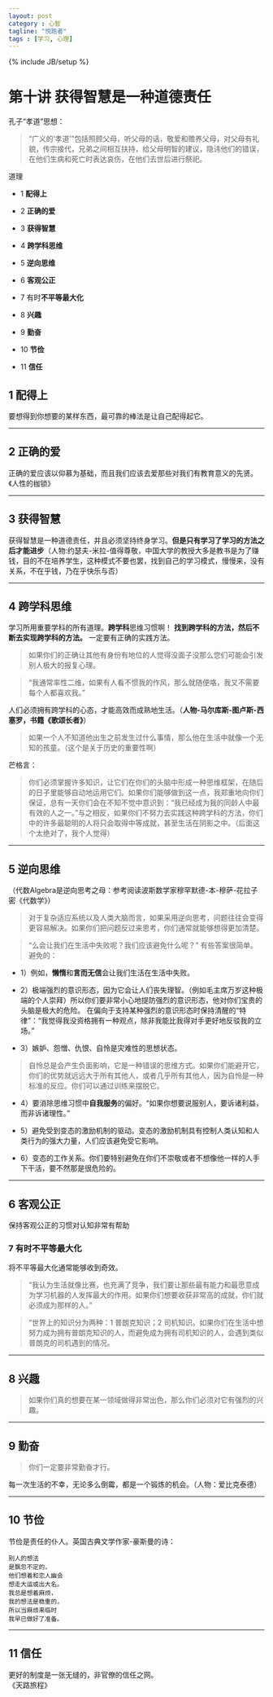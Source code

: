 ```yaml
---
layout: post
category : 心智
tagline: "悦跑者"
tags : [学习, 心理]
---
```

{% include JB/setup %}

# **第十讲** 获得智慧是一种道德责任

孔子“孝道”思想：

> “广义的‘孝道’”包括照顾父母，听父母的话，敬爱和赡养父母，对父母有礼貌，传宗接代，兄弟之间相互扶持，给父母明智的建议，隐讳他们的错误，在他们生病和死亡时表达哀伤，在他们去世后进行祭祀。

道理

- 1 **配得上**

- 2 **正确的爱**

- 3 **获得智慧**

- 4 **跨学科思维**

- 5 **逆向思维**

- 6 **客观公正**

- 7 有时**不平等最大化**

- 8 **兴趣**

- 9 **勤奋**

- 10 **节俭**

- 11 **信任**

 

## 1 **配得上**

要想得到你想要的某样东西，最可靠的棒法是让自己配得起它。

***

## 2 **正确的爱**

正确的爱应该以仰慕为基础，而且我们应该去爱那些对我们有教育意义的先贤。《人性的枷锁》

***

## 3 **获得智慧**

获得智慧是一种道德责任，并且必须坚持终身学习。**但是只有学习了学习的方法之后才能进步**（人物:约瑟夫-米拉-值得尊敬，中国大学的教授大多是教书是为了赚钱，目的不在培养学生，这种模式不要也罢，找到自己的学习模式，慢慢来，没有关系，不在乎钱，乃在乎快乐与否）

***

## 4 **跨学科思维**

学习所用重要学科的所有道理。**跨学科**思维习惯啊！ **找到跨学科的方法，然后不断去实现跨学科的方法。** 一定要有正确的实践方法。

> 如果你们的正确让其他有身份有地位的人觉得没面子没那么您们可能会引发别人极大的报复心理。

> “我通常率性二维，如果有人看不惯我的作风，那么就随便咯，我又不需要每个人都喜欢我。”

 

人们必须拥有跨学科的心态，才能高效而成熟地生活。（**人物-马尔库斯-图卢斯-西塞罗，书籍《歌颂长者》**）

> 如果一个人不知道他出生之前发生过什么事情，那么他在生活中就像一个无知的孩童。（这个是关于历史的重要性啊）

 

芒格言：

> 你们必须掌握许多知识，让它们在你们的头脑中形成一种思维框架，在随后的日子里能够自动地运用它们。如果你们能够做到这一点，我郑重地向你们保证，总有一天你们会在不知不觉中意识到：“我已经成为我的同龄人中最有效的人之一。”与之相反，如果你们不努力去实践这种跨学科的方法，你们中的许多最聪明的人将只会取得中等成就，甚至生活在阴影之中。（后面这个太绝对了，我个人觉得）

***

## 5 **逆向思维**

（代数Algebra是逆向思考之母：参考阅读波斯数学家穆罕默德-本-穆萨-花拉子密《代数学》）

> 对于复杂适应系统以及人类大脑而言，如果采用逆向思考，问题往往会变得更容易解决。如果你们把问题反过来思考，你们通常就能够想得更加清楚。

> “么会让我们在生活中失败呢？我们应该避免什么呢？” 有些答案很简单。避免的：

 

- 1）例如，**懒惰**和**言而无信**会让我们生活在生活中失败。

- 2）极端强烈的意识形态，因为它会让人们丧失理智。（例如毛主席万岁这种极端的个人崇拜）所以你们要非常小心地提防强烈的意识形态，他对你们宝贵的头脑是极大的危险。 在偏向于支持某种强烈的意识形态时保持清醒的“特律”：“我觉得我没资格拥有一种观点，除非我能比我得对手更好地反驳我的立场。”

- 3）嫉妒、怨憎、仇恨、自怜是灾难性的思想状态。

 

> 自怜总是会产生负面影响，它是一种错误的思维方式。如果你们能避开它，你们的优势就远远大于所有其他人，或者几乎所有其他人，因为自怜是一种标准的反应。你们可以通过训练来摆脱它。

 

- 4）要消除思维习惯中**自我服务**的偏好。“如果你想要说服别人，要诉诸利益，而非诉诸理性。”

- 5）避免受到变态的激励机制的驱动。变态的激励机制具有控制人类认知和人类行为的强大力量，人们应该避免受它影响。

- 6）变态的工作关系。你们要特别避免在你们不崇敬或者不想像他一样的人手下干活，要不然那是很危险的。

*** 

## 6 **客观公正**

保持客观公正的习惯对认知非常有帮助

### 7 有时**不平等最大化**

将不平等最大化通常能够收到奇效。

> “我认为生活就像比赛，也充满了竞争，我们要让那些最有能力和最愿意成为学习机器的人发挥最大的作用。如果你们想要收获非常高的成就，你们就必须成为那样的人。”

> “世界上的知识分为两种：1 普朗克知识；2 司机知识。如果你们在生活中想努力成为拥有普朗克知识的人，而避免成为拥有司机知识的人，会遇到类似普朗克的司机遇到的情况。

*** 

## 8 **兴趣**

> 如果你们真的想要在某一领域做得非常出色，那么你们必须对它有强烈的兴趣。

***

## 9 **勤奋**

> 你们一定要非常勤奋才行。

每一次生活的不幸，无论多么倒霉，都是一个锻炼的机会。（人物：爱比克泰德）

***

## 10 **节俭**

节俭是责任的仆人。英国古典文学作家-豪斯曼的诗：

	别人的想法  
	是飘忽不定的，  
	他们想着和恋人幽会  
	想走大运或出大名。  
	我总是想着麻烦，  
	我的想法是稳重的，  
	所以当麻烦来临时  
	我早已做好了准备。

***

## 11 **信任**

更好的制度是一张无缝的，非官僚的信任之网。  
《天路旅程》
